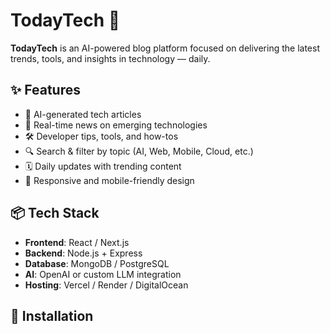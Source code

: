 # TodayTech 🚀

**TodayTech** is an AI-powered blog platform focused on delivering the latest trends, tools, and insights in technology — daily.

## ✨ Features

- 🧠 AI-generated tech articles
- 📰 Real-time news on emerging technologies
- 🛠️ Developer tips, tools, and how-tos
- 🔍 Search & filter by topic (AI, Web, Mobile, Cloud, etc.)
- 🗓️ Daily updates with trending content
- 📱 Responsive and mobile-friendly design

## 📦 Tech Stack

- **Frontend**: React / Next.js
- **Backend**: Node.js + Express
- **Database**: MongoDB / PostgreSQL
- **AI**: OpenAI or custom LLM integration
- **Hosting**: Vercel / Render / DigitalOcean

## 🚧 Installation




